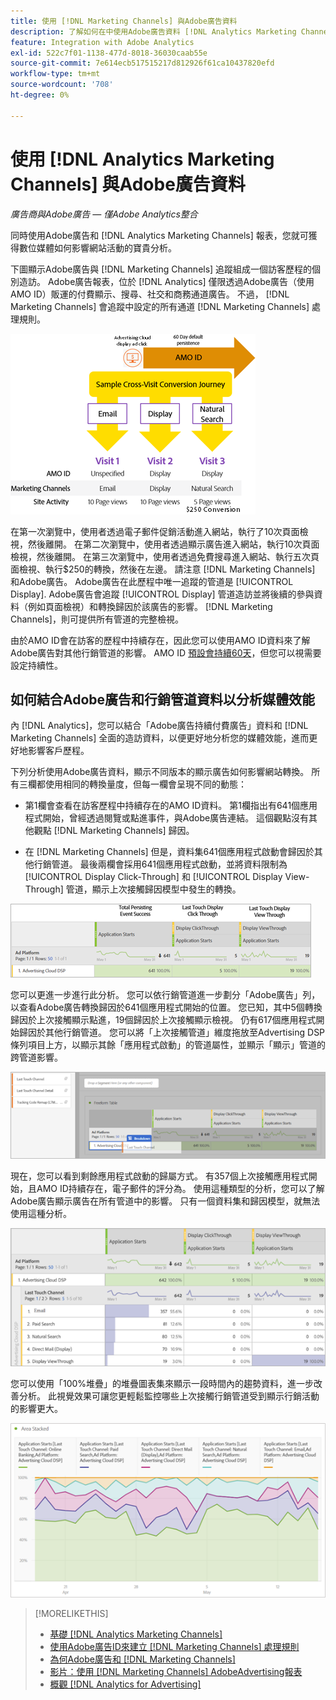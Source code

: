 ```yaml
---
title: 使用 [!DNL Marketing Channels] 與Adobe廣告資料
description: 了解如何在中使用Adobe廣告資料 [!DNL Analytics Marketing Channels].
feature: Integration with Adobe Analytics
exl-id: 522c7f01-1138-477d-8018-36030caab55e
source-git-commit: 7e614ecb517515217d812926f61ca10437820efd
workflow-type: tm+mt
source-wordcount: '708'
ht-degree: 0%

---
```


# 使用 [!DNL Analytics Marketing Channels] 與Adobe廣告資料

*廣告商與Adobe廣告 — 僅Adobe Analytics整合*

同時使用Adobe廣告和 [!DNL Analytics Marketing Channels] 報表，您就可獲得數位媒體如何影響網站活動的寶貴分析。

<!-- from video: By using Marketing Channels with your Adobe Advertising data, you can get a more holistic view of how your advertising efforts are affecting site behavior. In particular, you can see the value of your view-through and click-through data, and how your advertising assists or is assisted by other channels. -->

下圖顯示Adobe廣告與 [!DNL Marketing Channels] 追蹤組成一個訪客歷程的個別造訪。 Adobe廣告報表，位於 [!DNL Analytics] 僅限透過Adobe廣告（使用AMO ID）販運的付費顯示、搜尋、社交和商務通道廣告。 不過， [!DNL Marketing Channels] 會追蹤中設定的所有通道 [!DNL Marketing Channels] 處理規則。

![Adobe廣告與 [!DNL Marketing Channels] 追蹤訪客歷程中的個別造訪](/help/integrations/assets/a4adc-mc-sample-journey2.png)

在第一次瀏覽中，使用者透過電子郵件促銷活動進入網站，執行了10次頁面檢視，然後離開。 在第二次瀏覽中，使用者透過顯示廣告進入網站，執行10次頁面檢視，然後離開。 在第三次瀏覽中，使用者透過免費搜尋進入網站、執行五次頁面檢視、執行$250的轉換，然後在左邊。 請注意 [!DNL Marketing Channels] 和Adobe廣告。 Adobe廣告在此歷程中唯一追蹤的管道是 [!UICONTROL Display]. Adobe廣告會追蹤 [!UICONTROL Display] 管道造訪並將後續的參與資料（例如頁面檢視）和轉換歸因於該廣告的影響。 [!DNL Marketing Channels]，則可提供所有管道的完整檢視。

由於AMO ID會在訪客的歷程中持續存在，因此您可以使用AMO ID資料來了解Adobe廣告對其他行銷管道的影響。 AMO ID [預設會持續60天](/help/integrations/analytics/overview.md)，但您可以視需要設定持續性。

## 如何結合Adobe廣告和行銷管道資料以分析媒體效能

內 [!DNL Analytics]，您可以結合「Adobe廣告持續付費廣告」資料和 [!DNL Marketing Channels] 全面的造訪資料，以便更好地分析您的媒體效能，進而更好地影響客戶歷程。

下列分析使用Adobe廣告資料，顯示不同版本的顯示廣告如何影響網站轉換。 所有三欄都使用相同的轉換量度，但每一欄會呈現不同的動態：

* 第1欄會查看在訪客歷程中持續存在的AMO ID資料。 第1欄指出有641個應用程式開始，曾經透過閱覽或點進事件，與Adobe廣告連結。 這個觀點沒有其他觀點 [!DNL Marketing Channels] 歸因。

* 在 [!DNL Marketing Channels] 但是，資料集641個應用程式啟動會歸因於其他行銷管道。 最後兩欄會採用641個應用程式啟動，並將資料限制為 [!UICONTROL Display Click-Through] 和 [!UICONTROL Display View-Through] 管道，顯示上次接觸歸因模型中發生的轉換。

![顯示廣告如何影響網站轉換的範例](/help/integrations/assets/a4adc-mc-display-impact.png)

您可以更進一步進行此分析。 您可以依行銷管道進一步劃分「Adobe廣告」列，以查看Adobe廣告轉換歸因於641個應用程式開始的位置。 您已知，其中5個轉換歸因於上次接觸顯示點進，19個歸因於上次接觸顯示檢視。 仍有617個應用程式開始歸因於其他行銷管道。 您可以將「上次接觸管道」維度拖放至Advertising DSP條列項目上方，以顯示其餘「應用程式啟動」的管道屬性，並顯示「顯示」管道的跨管道影響。

![如何新增「上次接觸管道」維度](/help/integrations/assets/a4adc-mc-display-impact-ltc.png)

現在，您可以看到剩餘應用程式啟動的歸屬方式。 有357個上次接觸應用程式開始，且AMO ID持續存在，電子郵件的評分為。 使用這種類型的分析，您可以了解Adobe廣告顯示廣告在所有管道中的影響。 只有一個資料集和歸因模型，就無法使用這種分析。

![顯示通道的跨通道影響範例](/help/integrations/assets/a4adc-mc-display-impact-x-channel.png)

您可以使用「100%堆疊」的堆疊圖表集來顯示一段時間內的趨勢資料，進一步改善分析。 此視覺效果可讓您更輕鬆監控哪些上次接觸行銷管道受到顯示行銷活動的影響更大。

![顯示管道的趨勢跨管道影響範例](/help/integrations/assets/a4adc-mc-display-impact-x-channel-trend.png)

>[!MORELIKETHIS]
>
>* [基礎 [!DNL Analytics Marketing Channels]](mc-overview.md)
>* [使用Adobe廣告ID來建立 [!DNL Marketing Channels] 處理規則](mc-ids.md)
>* [為何Adobe廣告和 [!DNL Marketing Channels]](mc-data-variances.md)
>* [影片：使用 [!DNL Marketing Channels] AdobeAdvertising報表](https://experienceleague.adobe.com/docs/advertising-learn/tutorials/analytics/analytics-reporting-a4adc.html)
>* [概觀 [!DNL Analytics for Advertising]](/help/integrations/analytics/overview.md)

